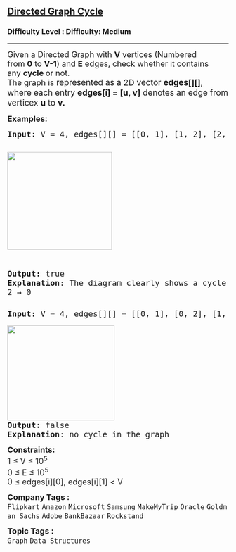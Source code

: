 <h2><a href="https://www.geeksforgeeks.org/problems/detect-cycle-in-a-directed-graph/1">Directed Graph Cycle</a></h2><h3>Difficulty Level : Difficulty: Medium</h3><hr><div class="problems_problem_content__Xm_eO"><p><span style="font-size: 18px;">Given a Directed Graph with&nbsp;<strong>V</strong>&nbsp;vertices (Numbered from&nbsp;<strong>0</strong>&nbsp;to&nbsp;<strong>V-1</strong>) and&nbsp;<strong>E</strong>&nbsp;edges, check whether it contains any&nbsp;<strong>cycle&nbsp;</strong>or not.<br>The graph is&nbsp;</span><span style="font-size: 18.6667px;">represented as a 2D vector&nbsp;</span><strong style="font-size: 18.6667px;">edges[][]</strong><span style="font-size: 18.6667px;">, where each entry&nbsp;</span><strong style="font-size: 18.6667px;">edges[i] = [u, v]</strong><span style="font-size: 18.6667px;">&nbsp;denotes an edge from verticex&nbsp;</span><strong style="font-size: 18.6667px;">u</strong><span style="font-size: 18.6667px;">&nbsp;to&nbsp;</span><strong style="font-size: 18.6667px;">v.</strong></p>
<p><span style="font-size: 18px;"><strong>Examples:</strong></span></p>
<pre><span style="font-size: 18px;"><strong>Input: </strong>V = 4, edges[][] = [[0, 1], [1, 2], [2, 0], [2, 3]]</span>

<span style="font-size: 18px;"><img src="https://media.geeksforgeeks.org/img-practice/prod/addEditProblem/700218/Web/Other/blobid0_1761112751.jpg" width="238" height="222"></span>

<span style="font-size: 18px;"><strong>Output:</strong> true
<strong>Explanation</strong>: The diagram clearly shows a cycle 0 → 1 → 2 → 0</span></pre>
<pre><span style="font-size: 18px;"><strong>Input: </strong>V = 4, edges[][] = [[0, 1], [0, 2], [1, 2], [2, 3]]<strong><br></strong></span>
<img src="https://media.geeksforgeeks.org/img-practice/prod/addEditProblem/700218/Web/Other/blobid1_1761112778.jpg" width="244" height="216"><br><span style="font-size: 18px;"><strong>Output:</strong> false
<strong>Explanation</strong>: no cycle in the graph</span></pre>
<p><span style="font-size: 18px;"><strong style="font-size: 18px;">Constraints:</strong><br><span style="font-size: 18px;"><span style="font-size: 18px;">1 ≤ V ≤ 10<sup>5</sup></span><br><span style="font-size: 18px;">0 ≤ E ≤ 10<sup>5</sup></span><br></span></span><span style="font-size: 18px;"><span style="font-size: 18px;">0 ≤ edges[i][0], edges[i][1] &lt; V</span></span></p></div><p><span style=font-size:18px><strong>Company Tags : </strong><br><code>Flipkart</code>&nbsp;<code>Amazon</code>&nbsp;<code>Microsoft</code>&nbsp;<code>Samsung</code>&nbsp;<code>MakeMyTrip</code>&nbsp;<code>Oracle</code>&nbsp;<code>Goldman Sachs</code>&nbsp;<code>Adobe</code>&nbsp;<code>BankBazaar</code>&nbsp;<code>Rockstand</code>&nbsp;<br><p><span style=font-size:18px><strong>Topic Tags : </strong><br><code>Graph</code>&nbsp;<code>Data Structures</code>&nbsp;